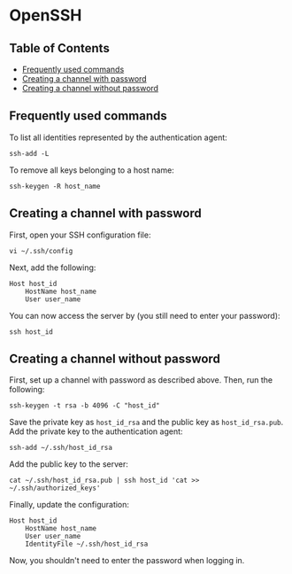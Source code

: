 # OpenSSH

## Table of Contents

* [Frequently used commands](#Frequently-used-commands)
* [Creating a channel with password](#Creating-a-channel-with-password)
* [Creating a channel without password](#Creating-a-channel-without-password)

## Frequently used commands <a name="Frequently-used-commands"></a>

To list all identities represented by the authentication agent:

```
ssh-add -L
```

To remove all keys belonging to a host name:

```
ssh-keygen -R host_name
```

## Creating a channel with password <a name="Creating-a-channel-with-password"></a>

First, open your SSH configuration file:

```
vi ~/.ssh/config
```

Next, add the following:

```
Host host_id
    HostName host_name
    User user_name
```

You can now access the server by (you still need to enter your password):

```
ssh host_id
```

## Creating a channel without password <a name="Creating-a-channel-without-password"></a>

First, set up a channel with password as described above. Then, run the following:

```
ssh-keygen -t rsa -b 4096 -C "host_id"
```

Save the private key as `host_id_rsa` and the public key as `host_id_rsa.pub`. Add the private key to the authentication agent:

```
ssh-add ~/.ssh/host_id_rsa
```

Add the public key to the server:

```
cat ~/.ssh/host_id_rsa.pub | ssh host_id 'cat >> ~/.ssh/authorized_keys'
```

Finally, update the configuration:

```
Host host_id
    HostName host_name
    User user_name
    IdentityFile ~/.ssh/host_id_rsa
```

Now, you shouldn't need to enter the password when logging in.
